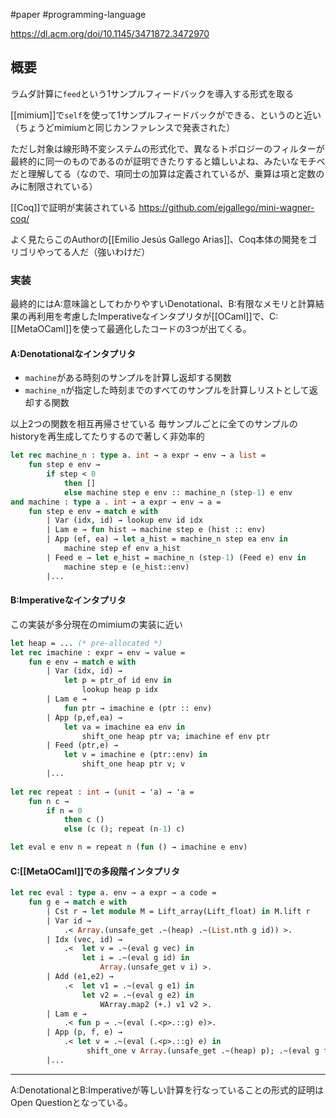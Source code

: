 #paper #programming-language 

https://dl.acm.org/doi/10.1145/3471872.3472970

## 概要

ラムダ計算に`feed`という1サンプルフィードバックを導入する形式を取る

[[mimium]]で`self`を使って1サンプルフィードバックができる、というのと近い（ちょうどmimiumと同じカンファレンスで発表された）

ただし対象は線形時不変システムの形式化で、異なるトポロジーのフィルターが最終的に同一のものであるのが証明できたりすると嬉しいよね、みたいなモチベだと理解してる（なので、項同士の加算は定義されているが、乗算は項と定数のみに制限されている）


[[Coq]]で証明が実装されている https://github.com/ejgallego/mini-wagner-coq/

よく見たらこのAuthorの[[Emilio Jesús Gallego Arias]]、Coq本体の開発をゴリゴリやってる人だ（強いわけだ）



### 実装

最終的にはA:意味論としてわかりやすいDenotational、B:有限なメモリと計算結果の再利用を考慮したImperativeなインタプリタが[[OCaml]]で、C:[[MetaOCaml]]を使って最適化したコードの3つが出てくる。

#### A:Denotationalなインタプリタ

- `machine`がある時刻のサンプルを計算し返却する関数
- `machine_n`が指定した時刻までのすべてのサンプルを計算しリストとして返却する関数

以上2つの関数を相互再帰させている
毎サンプルごとに全てのサンプルのhistoryを再生成してたりするので著しく非効率的

```ocaml
let rec machine_n : type a. int → a expr → env → a list = 
	fun step e env → 
		if step < 0 
			then [] 
			else machine step e env :: machine_n (step-1) e env 
and machine : type a . int → a expr → env → a = 
	fun step e env → match e with 
		| Var (idx, id) → lookup env id idx 
		| Lam e → fun hist → machine step e (hist :: env) 
		| App (ef, ea) → let a_hist = machine_n step ea env in 
			machine step ef env a_hist 
		| Feed e → let e_hist = machine_n (step-1) (Feed e) env in 
			machine step e (e_hist::env) 
		|...
```


#### B:Imperativeなインタプリタ

この実装が多分現在のmimiumの実装に近い

```ocaml
let heap = ... (* pre-allocated *) 
let rec imachine : expr → env → value = 
	fun e env → match e with 
		| Var (idx, id) → 
			let p = ptr_of id env in 
				lookup heap p idx 
		| Lam e → 
			fun ptr → imachine e (ptr :: env) 
		| App (p,ef,ea) → 
			let va = imachine ea env in 
				shift_one heap ptr va; imachine ef env ptr 
		| Feed (ptr,e) → 
			let v = imachine e (ptr::env) in 
				shift_one heap ptr v; v 
		|... 
		
let rec repeat : int → (unit → 'a) → 'a = 
	fun n c → 
		if n = 0
			then c () 
			else (c (); repeat (n-1) c) 

let eval e env n = repeat n (fun () → imachine e env)
```

#### C:[[MetaOCaml]]での多段階インタプリタ

```ocaml
let rec eval : type a. env → a expr → a code = 
	fun g e → match e with 
		| Cst r → let module M = Lift_array(Lift_float) in M.lift r 
		| Var id → 
			.< Array.(unsafe_get .~(heap) .~(List.nth g id)) >. 
		| Idx (vec, id) → 
			.<  let v = .~(eval g vec) in 
				let i = .~(eval g id) in 
					Array.(unsafe_get v i) >. 
		| Add (e1,e2) → 
			.<  let v1 = .~(eval g e1) in 
				let v2 = .~(eval g e2) in 
					WArray.map2 (+.) v1 v2 >. 
		| Lam e → 
			.< fun p → .~(eval (.<p>.::g) e)>. 
		| App (p, f, e) → 
			.< let v = .~(eval (.<p>.::g) e) in
				 shift_one v Array.(unsafe_get .~(heap) p); .~(eval g f) p >. 
		|...
```

---

A:DenotationalとB:Imperativeが等しい計算を行なっていることの形式的証明はOpen Questionとなっている。
